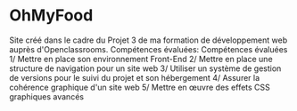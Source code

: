 # OhMyFood
Site créé dans le cadre du Projet 3 de ma formation de développement web auprès d'Openclassrooms.
Compétences évaluées: 
Compétences évaluées
1/ Mettre en place son environnement Front-End
2/ Mettre en place une structure de navigation pour un site web
3/ Utiliser un système de gestion de versions pour le suivi du projet et son hébergement
4/ Assurer la cohérence graphique d'un site web
5/ Mettre en œuvre des effets CSS graphiques avancés
